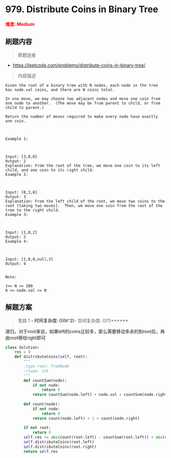 # 979. Distribute Coins in Binary Tree

**<font color=red>难度: Medium</font>**

## 刷题内容

> 原题连接

* https://leetcode.com/problems/distribute-coins-in-binary-tree/

> 内容描述

```
Given the root of a binary tree with N nodes, each node in the tree has node.val coins, and there are N coins total.

In one move, we may choose two adjacent nodes and move one coin from one node to another.  (The move may be from parent to child, or from child to parent.)

Return the number of moves required to make every node have exactly one coin.

 

Example 1:



Input: [3,0,0]
Output: 2
Explanation: From the root of the tree, we move one coin to its left child, and one coin to its right child.
Example 2:



Input: [0,3,0]
Output: 3
Explanation: From the left child of the root, we move two coins to the root [taking two moves].  Then, we move one coin from the root of the tree to the right child.
Example 3:



Input: [1,0,2]
Output: 2
Example 4:



Input: [1,0,0,null,3]
Output: 4
 

Note:

1<= N <= 100
0 <= node.val <= N
```

## 解题方案

> 思路 1
******- 时间复杂度: O(N^2)******- 空间复杂度: O(1)******



递归，对于root来说，如果left的coins比较多，那么需要移动多余的到root后，再由root移给right即可


```python
class Solution:
    res = 0
    def distributeCoins(self, root):
        """
        :type root: TreeNode
        :rtype: int
        """
        def countSum(node):
            if not node:
                return 0
            return countSum(node.left) + node.val + countSum(node.right)
        
        def count(node):
            if not node:
                return 0
            return count(node.left) + 1 + count(node.right)
        
        if not root:
            return 0
        self.res += abs(count(root.left) - countSum(root.left)) + abs(count(root.right) - countSum(root.right))
        self.distributeCoins(root.left)
        self.distributeCoins(root.right)
        return self.res
```



































